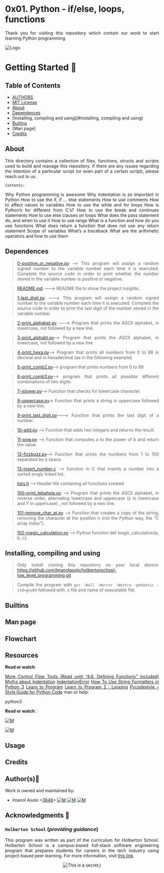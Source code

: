 # 0x01. Python - if/else, loops, functions
<div style="text-align: justify">

Thank you for visiting this repository which contain our work to start learning Python programming. 	


![Logo](https://www.howtogeek.com/wp-content/uploads/2021/05/laptop-with-terminal-big.png?height=200p&trim=2,2,2,50)

# Getting Started :running:
<div style="text-align: justify">

## Table of Contents
* [AUTHORS](./AUTHORS)
* [MIT License](./LICENSE)
* [About](#about)
* [Dependences](#dependences)
* [Installing, compiling and using](#installing, compiling and using)
* [Builtins](#builtins)
* [Man page]
* [Credits](#credits)

## About
This directory contains a collection of files, functions, structs and scripts used to build and manage this repository. If there are any issues regarding the intention of a particular script (or even part of a certain script), please reach out to us.
	
	Contents:

Why Python programming is awesome
Why indentation is so important in Python
How to use the if, if ... else statements
How to use comments
How to affect values to variables
How to use the while and for loops
How is Python’s for different from C‘s?
How to use the break and continues statements
How to use else clauses on loops
What does the pass statement do, and when to use it
How to use range
What is a function and how do you use functions
What does return a function that does not use any return statement
Scope of variables
What’s a traceback
What are the arithmetic operators and how to use them
	
## Dependences 
	
> [0-positive_or_negative.py](https://github.com/Imanolasolo/holbertonschool-low_level_programming/blob/main/0x02-functions_nested_loops/main.h) --> This program will assign a random signed number to the variable number each time it is executed. Complete the source code in order to print whether the number stored in the variable number is positive or negative.

> [README.md](https://github.com/Imanolasolo/holbertonschool-low_level_programming/blob/main/0x02-functions_nested_loops/0-putchar.c) ---> README file to show the project insights. 

>[1-last_digit.py](https://github.com/Imanolasolo/holbertonschool-low_level_programming/blob/main/0x02-functions_nested_loops/0-putchar.c) ---> This program will assign a random signed number to the variable number each time it is executed. Complete the source code in order to print the last digit of the number stored in the variable number.

>[2-print_alphabet.py](https://github.com/Imanolasolo/holbertonschool-low_level_programming/blob/main/0x02-functions_nested_loops/1-alphabet.c) ---> Program that prints the ASCII alphabet, in lowercase, not followed by a new line.

>[3-print_alphabt.py](https://github.com/Imanolasolo/holbertonschool-low_level_programming/blob/main/0x02-functions_nested_loops/2-print_alphabet_x10.c)--> Program that prints the ASCII alphabet, in lowercase, not followed by a new line
	
>[4-print_hexa.py](https://github.com/Imanolasolo/holbertonschool-low_level_programming/blob/main/0x02-functions_nested_loops/3-islower.c)--> Program that prints all numbers from 0 to 98 in decimal and in hexadecimal (as in the following example)
	
>[5-print_comb2.py](https://github.com/Imanolasolo/holbertonschool-low_level_programming/blob/main/0x02-functions_nested_loops/4-isalpha.c)--> program that prints numbers from 0 to 99
	
>[6-print_comb3.py](https://github.com/Imanolasolo/holbertonschool-low_level_programming/blob/main/0x02-functions_nested_loops/5-sign.c)-->  program that prints all possible different combinations of two digits.
	
>[7-islower.py](https://github.com/Imanolasolo/holbertonschool-low_level_programming/blob/main/0x02-functions_nested_loops/6-abs.c)--> Function that checks for lowercase character.
	
>[8-uppercase.py](https://github.com/Imanolasolo/holbertonschool-low_level_programming/blob/main/0x02-functions_nested_loops/7-print_last_digit.c)-> Function that prints a string in uppercase followed by a new line.
	
>[9-print_last_digit.py](https://github.com/Imanolasolo/holbertonschool-low_level_programming/blob/main/0x02-functions_nested_loops/8-24_hours.c)---> Function that prints the last digit of a number.
	
>[10-add.py](https://github.com/Imanolasolo/holbertonschool-low_level_programming/blob/main/0x02-functions_nested_loops/9-times_table.c) --> Function that adds two integers and returns the result.

>[11-pow.py]() --> Function that computes a to the power of b and return the value.

>[12-fizzbuzz.py]()--> Function that prints the numbers from 1 to 100 separated by a space.

>[13-insert_number.c]() --> function in C that inserts a number into a sorted singly linked list.

>[lists.h]() --> Header file containing all functions created

>[100-print_tebahpla.py]() --> Program that prints the ASCII alphabet, in reverse order, alternating lowercase and uppercase (z in lowercase and Y in uppercase) , not followed by a new line.

>[101-remove_char_at.py]() --> Function that creates a copy of the string, removing the character at the position n (not the Python way, the “C array index”).

>[102-magic_calculation.py]() --> Python function def magic_calculation(a, b, c):



## Installing, compiling and using
	
> Only install cloning this repository on your local device:  https://github.com/Imanolasolo/holbertonschool-low_level_programming.git
	
> Compile the program with `gcc -Wall -Werror -Wextra -pedantic -std=gnu89` followed with .c file and name of executable file.



## Builtins
	
	
	
		
## Man page



## Flowchart


## Resources

**Read or watch**:

[More Control Flow Tools (Read until “4.6. Defining Functions” included)](https://intranet.hbtn.io/rltoken/YLjvfmHv_JJ-J-cyn8bS2Q)
[Myths about Indentation](https://intranet.hbtn.io/rltoken/Y-HaMMJBKPseiVDo_v9PVg)
[IndentationError](https://intranet.hbtn.io/rltoken/AorC2VSZ4yCOx-AbatvKLA)
[How To Use String Formatters in Python 3](https://intranet.hbtn.io/rltoken/arGQeiwUbFn3JOoYpw84yA)
[Learn to Program](https://intranet.hbtn.io/rltoken/mlo-dauC8pSM_NrO5VYobw)
[Learn to Program 2 : Looping](https://intranet.hbtn.io/rltoken/mlo-dauC8pSM_NrO5VYobw)
[Pycodestyle – Style Guide for Python Code](https://intranet.hbtn.io/rltoken/5uFnbDmoyPNoxwXUNxEypw)
man or help:

python3

**Read or watch** :

[![M](https://upload.wikimedia.org/wikipedia/commons/thumb/2/2f/Google_2015_logo.svg/80px-Google_2015_logo.svg.png)](https://www.google.com/search?q=Writing+a+shell+in+C&sa=X&ved=2ahUKEwi6vIn-nrr0AhWbTDABHUjrAxwQ1QJ6BAgLEAE&biw=1378&bih=708&dpr=1.25)

[![M](https://upload.wikimedia.org/wikipedia/commons/thumb/e/e1/Logo_of_YouTube_%282015-2017%29.svg/70px-Logo_of_YouTube_%282015-2017%29.svg.png)](https://www.youtube.com/watch?v=z4LEuxMGGs8)



## Usage



## Credits

## Author(s):blue_book:

Work is owned and maintained by:
* Imanol Asolo <[3848](mailto:3848@holbertonschool.com)> [![M](https://upload.wikimedia.org/wikipedia/commons/thumb/9/91/Octicons-mark-github.svg/25px-Octicons-mark-github.svg.png)](https://github.com/Imanolasolo) [![M](https://upload.wikimedia.org/wikipedia/fr/thumb/c/c8/Twitter_Bird.svg/25px-Twitter_Bird.svg.png)](https://twitter.com/jjusturi) [![M](https://upload.wikimedia.org/wikipedia/commons/thumb/c/ca/LinkedIn_logo_initials.png/25px-LinkedIn_logo_initials.png)](https://www.linkedin.com/in/imanol-asolo-5ba9b42a/)


## Acknowledgments :mega: 

### **`Holberton School`** (*providing guidance*)
This program was written as part of the curriculum for Holberton School.
Holberton School is a campus-based full-stack software engineering program
that prepares students for careers in the tech industry using project-based
peer learning. For more information, visit [this link](https://www.holbertonschool.com/).
<p align="center">
	<img src="https://assets.website-files.com/6105315644a26f77912a1ada/610540e8b4cd6969794fe673_Holberton_School_logo-04-04.svg" alt="This is a secret;)">
</p>